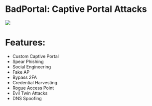 # BadPortal: Captive Portal Attacks

<img src= "https://www.accessgranted.com.mx/wp-content/uploads/2020/12/badportal.png">

# Features: 

* Custom Captive Portal
* Spear Phishing 
* Social Engineering
* Fake AP
* Bypass 2FA
* Credential Harvesting
* Rogue Access Point
* Evil Twin Attacks
* DNS Spoofing
